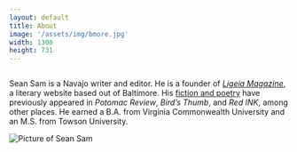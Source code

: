 ```yaml
---
layout: default
title: About
image: '/assets/img/bmore.jpg'
width: 1300
height: 731
---
```


<div class="column col-7 col-sm-12 content animated fadeIn">
<div class="wrapper">
<p>Sean Sam is a Navajo writer and editor. He is a founder of <a href="https://www.ligeiamagazine.com" target="_blank"><em>Ligeia Magazine</em></a>, a literary website based out of Baltimore. His <a href="{{ '/words/' | prepend: site.baseurl }}">fiction and poetry</a>  have previously appeared in <em>Potomac Review</em>, <em>Bird’s Thumb</em>, and <em>Red INK</em>, among other places. He earned a B.A. from Virginia Commonwealth University and an M.S. from Towson University.
</p>
<img src="{{ '/assets/img/sean_sam.jpg' | prepend: site.baseurl }}" class="img-responsive" style="margin-bottom:5rem;display:block;" alt="Picture of Sean Sam">
</div>
</div>
